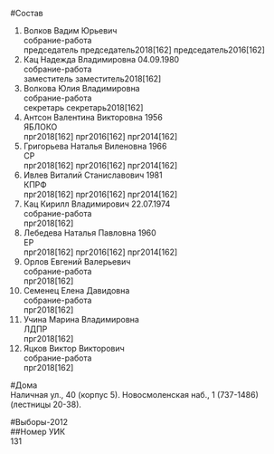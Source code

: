 #Состав  
1. Волков Вадим Юрьевич  
    собрание-работа  
    председатель председатель2018[162] председатель2016[162]  
2. Кац Надежда Владимировна 04.09.1980  
    собрание-работа  
    заместитель заместитель2018[162]  
3. Волкова Юлия Владимировна  
    собрание-работа  
    секретарь секретарь2018[162]  
4. Антсон Валентина Викторовна 1956  
    ЯБЛОКО  
    прг2018[162] прг2016[162] прг2014[162]  
5. Григорьева Наталья Виленовна 1966  
    СР  
    прг2018[162] прг2016[162] прг2014[162]  
6. Ивлев Виталий Станиславович 1981  
    КПРФ  
    прг2018[162] прг2016[162] прг2014[162]  
7. Кац Кирилл Владимирович 22.07.1974  
    собрание-работа  
    прг2018[162]  
8. Лебедева Наталья Павловна 1960  
    ЕР  
    прг2018[162] прг2016[162] прг2014[162]  
9. Орлов Евгений Валерьевич  
    собрание-работа  
    прг2018[162]  
10. Семенец Елена Давидовна  
    собрание-работа  
    прг2018[162]  
11. Учина Марина Владимировна  
    ЛДПР  
    прг2018[162]  
12. Яцков Виктор Викторович  
    собрание-работа  
    прг2018[162]  
  
#Дома  
Наличная ул.,   40 (корпус 5). Новосмоленская наб.,   1 (737-1486) (лестницы 20-38).  
  
#Выборы-2012  
##Номер УИК  
131  
